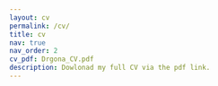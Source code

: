 ```yaml
---
layout: cv
permalink: /cv/
title: cv
nav: true
nav_order: 2
cv_pdf: Drgona_CV.pdf
description: Dowlonad my full CV via the pdf link.
---
```

